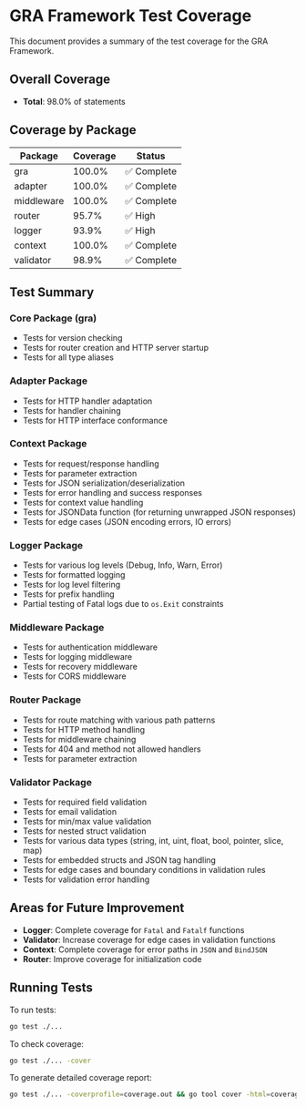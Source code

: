 # GRA Framework Test Coverage

This document provides a summary of the test coverage for the GRA Framework.

## Overall Coverage

- **Total**: 98.0% of statements

## Coverage by Package

| Package    | Coverage | Status     |
|------------|----------|------------|
| gra        | 100.0%   | ✅ Complete |
| adapter    | 100.0%   | ✅ Complete |
| middleware | 100.0%   | ✅ Complete |
| router     | 95.7%    | ✅ High     |
| logger     | 93.9%    | ✅ High     |
| context    | 100.0%   | ✅ Complete |
| validator  | 98.9%    | ✅ Complete |

## Test Summary

### Core Package (gra)
- Tests for version checking
- Tests for router creation and HTTP server startup
- Tests for all type aliases

### Adapter Package
- Tests for HTTP handler adaptation
- Tests for handler chaining
- Tests for HTTP interface conformance

### Context Package
- Tests for request/response handling
- Tests for parameter extraction
- Tests for JSON serialization/deserialization
- Tests for error handling and success responses
- Tests for context value handling
- Tests for JSONData function (for returning unwrapped JSON responses)
- Tests for edge cases (JSON encoding errors, IO errors)

### Logger Package
- Tests for various log levels (Debug, Info, Warn, Error)
- Tests for formatted logging
- Tests for log level filtering
- Tests for prefix handling
- Partial testing of Fatal logs due to `os.Exit` constraints

### Middleware Package
- Tests for authentication middleware
- Tests for logging middleware
- Tests for recovery middleware
- Tests for CORS middleware

### Router Package
- Tests for route matching with various path patterns
- Tests for HTTP method handling
- Tests for middleware chaining
- Tests for 404 and method not allowed handlers
- Tests for parameter extraction

### Validator Package
- Tests for required field validation
- Tests for email validation
- Tests for min/max value validation
- Tests for nested struct validation
- Tests for various data types (string, int, uint, float, bool, pointer, slice, map)
- Tests for embedded structs and JSON tag handling
- Tests for edge cases and boundary conditions in validation rules
- Tests for validation error handling

## Areas for Future Improvement

- **Logger**: Complete coverage for `Fatal` and `Fatalf` functions
- **Validator**: Increase coverage for edge cases in validation functions
- **Context**: Complete coverage for error paths in `JSON` and `BindJSON`
- **Router**: Improve coverage for initialization code

## Running Tests

To run tests:
```bash
go test ./...
```

To check coverage:
```bash
go test ./... -cover
```

To generate detailed coverage report:
```bash
go test ./... -coverprofile=coverage.out && go tool cover -html=coverage.out
```
